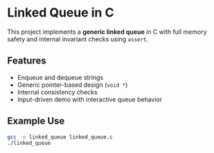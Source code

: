 # Linked Queue in C

This project implements a **generic linked queue** in C with full memory safety and internal invariant checks using `assert`.

## Features

- Enqueue and dequeue strings
- Generic pointer-based design (`void *`)
- Internal consistency checks
- Input-driven demo with interactive queue behavior

## Example Use

```bash
gcc -o linked_queue linked_queue.c
./linked_queue
